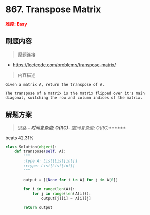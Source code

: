 # 867. Transpose Matrix

**<font color=red>难度: Easy</font>**

## 刷题内容

> 原题连接

* https://leetcode.com/problems/transpose-matrix/

> 内容描述

```
Given a matrix A, return the transpose of A.

The transpose of a matrix is the matrix flipped over it's main diagonal, switching the row and column indices of the matrix.
```

## 解题方案

> 思路
******- 时间复杂度: O(R*C)******- 空间复杂度: O(R*C)******

beats 42.31%
```python
class Solution(object):
    def transpose(self, A):
        """
        :type A: List[List[int]]
        :rtype: List[List[int]]
        """
        
        output = [[None for i in A] for j in A[0]]
        
        for i in range(len(A)):
            for j in range(len(A[i])):
                output[j][i] = A[i][j]

        return output
```